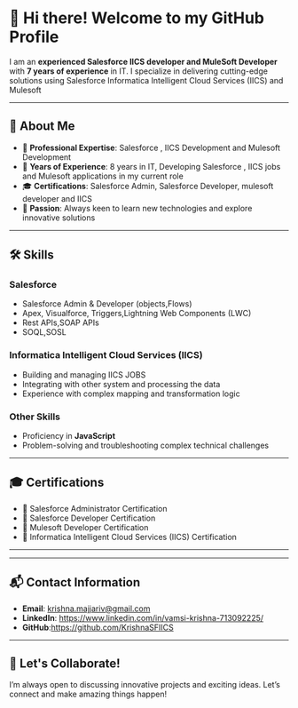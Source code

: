 # 👋 Hi there! Welcome to my GitHub Profile

I am an **experienced Salesforce IICS developer and MuleSoft Developer** with **7 years of experience** in IT. I specialize in delivering cutting-edge solutions using Salesforce  Informatica Intelligent Cloud Services (IICS) and Mulesoft 

---

## 📖 About Me
- 🌟 **Professional Expertise**: Salesforce , IICS Development and Mulesoft Development
- 🎯 **Years of Experience**: 8 years in IT, Developing Salesforce , IICS jobs and Mulesoft applications in my current role
- 🎓 **Certifications**: Salesforce Admin, Salesforce Developer, mulesoft developer and IICS
- 🚀 **Passion**: Always keen to learn new technologies and explore innovative solutions

---

## 🛠 Skills
### Salesforce
- Salesforce Admin & Developer (objects,Flows)
- Apex, Visualforce, Triggers,Lightning Web Components (LWC)
- Rest APIs,SOAP APIs
- SOQL,SOSL

### Informatica Intelligent Cloud Services (IICS)
- Building and managing IICS JOBS
- Integrating with other system and processing the data 
- Experience with complex mapping and transformation logic

### Other Skills
- Proficiency in  **JavaScript**
- Problem-solving and troubleshooting complex technical challenges

---

## 🎓 Certifications
- 🏅 Salesforce Administrator Certification
- 🏅 Salesforce Developer Certification
- 🏅 Mulesoft Developer Certification
- 🏅 Informatica Intelligent Cloud Services (IICS) Certification

---


---

## 📬 Contact Information
- **Email**: krishna.majjariv@gmail.com
- **LinkedIn**: https://www.linkedin.com/in/vamsi-krishna-713092225/
- **GitHub**:https://github.com/KrishnaSFIICS

---

## 🌱 Let's Collaborate!
I’m always open to discussing innovative projects and exciting ideas. Let’s connect and make amazing things happen!

